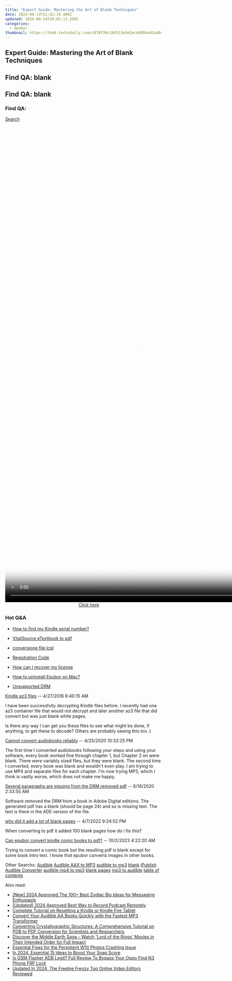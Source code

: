 ```yaml
---
title: "Expert Guide: Mastering the Art of Blank Techniques"
date: 2024-09-13T21:42:19.400Z
updated: 2024-09-14T20:03:13.290Z
categories:
  - epubor
thumbnail: https://thmb.techidaily.com/c878f30c184513e5e2ecdd904a42a40c824bea0f8fe6bd19830d63aa44fb8a07.jpg
---
```


## Expert Guide: Mastering the Art of Blank Techniques

## Find QA: blank

## Find QA: blank

### Find QA:

[Search](http://www.epubor.com/Search.aspx?SystemID=46 "Find QA") 

<!-- affiliate ads begin -->
<span id="1424527">
					<video width="864" height="1536" style="cursor:pointer"
           poster="//a.impactradius-go.com/display-clicktoplayimage/1424527.png"
           onclick="if(!this.playClicked){this.play();this.setAttribute('controls',true);this.playClicked=true;}">
	   <source src="//a.impactradius-go.com/display-ad/16446-1424527">
	   <img src="//a.impactradius-go.com/display-clicktoplayimage/1424527.png" style="border: none; height: 100%; width: 100%; object-fit: contain">
	</video>
	<div style="width:540px;text-align:center"><a href="javascript:window.open(decodeURIComponent('https%3A%2F%2Flaganoo.pxf.io%2Fc%2F5597632%2F1424527%2F16446'), '_blank');void(0);">Click here</a></div>
</span>
<img height="0" width="0" src="https://imp.pxf.io/i/5597632/1424527/16446" style="position:absolute;visibility:hidden;" border="0" />
<!-- affiliate ads end -->

### Hot Q&A

* [How to find my Kindle serial number?](https://tools.techidaily.com/epubor/products/)
* [VitalSource eTextbook to pdf](https://tools.techidaily.com/epubor/products/)
* [conversione file lcpl](https://tools.techidaily.com/epubor/products/)
* [Registration Code](https://tools.techidaily.com/epubor/products/)

* [How can I recover my license](https://tools.techidaily.com/epubor/products/)
* [How to uninstall Epubor on Mac?](https://tools.techidaily.com/epubor/products/)
* [Unsupported DRM](https://tools.techidaily.com/epubor/products/)

[Kindle az3 files](https://tools.techidaily.com/epubor/products/) \-- 4/27/2016 6:40:15 AM 

I have been successfully decrypting Kindle files before. I recently had one az3 container file that would not decrypt and later another az3 file that did convert but was just blank white pages.

 Is there any way I can get you these files to see what might be done, if anything, to get these to decode? Others are probably seeing this too :)

[Cannot convert audiobooks reliably](https://tools.techidaily.com/epubor/products/) \-- 4/25/2020 10:32:25 PM 

The first time I converted audiobooks following your steps and using your software, every book worked fine through chapter 1, but Chapter 2 on were blank. There were variably sized files, but they were blank. The second time I converted, every book was blank and wouldn't even play. I am trying to use MP4 and separate files for each chapter. I'm now trying MP3, which I think is vastly worse, which does not make me happy.

[Several paragraphs are missing from the DRM removed pdf](https://tools.techidaily.com/epubor/products/) \-- 6/16/2020 2:33:55 AM 

Software removed the DRM from a book in Adobe Digital editions. The generated pdf has a blank (should be page 24) and so is missing text. The text is there in the ADE version of the file.

[why did it add a lot of blank pages](https://tools.techidaily.com/epubor/products/) \-- 4/7/2022 9:24:52 PM 

When converting to pdf it added 100 blank pages how do i fix this?

[Can epubor convert kindle comic books to pdf?](https://tools.techidaily.com/epubor/products/) \-- 10/2/2023 4:22:20 AM 

Trying to convert a comic book but the resulting pdf is blank except for some book intro text. I know that epubor converts images in other books. 

 Other Searchs: [Audible](https://tools.techidaily.com/epubor/products/) [Audible AAX to MP3](https://tools.techidaily.com/epubor/products/) [audible to mp3](https://tools.techidaily.com/epubor/products/) [blank](https://tools.techidaily.com/epubor/products/) [iPublish](https://tools.techidaily.com/epubor/products/) [Audible Converter](https://tools.techidaily.com/epubor/audible-converter/) [audible mp4 to mp3](https://tools.techidaily.com/epubor/products/) [blank pages](https://tools.techidaily.com/epubor/products/) [mp3 to audible](https://tools.techidaily.com/epubor/products/) [table of contents](https://tools.techidaily.com/epubor/products/)

<ins class="adsbygoogle"
     style="display:block"
     data-ad-format="autorelaxed"
     data-ad-client="ca-pub-7571918770474297"
     data-ad-slot="1223367746"></ins>

<ins class="adsbygoogle"
     style="display:block"
     data-ad-client="ca-pub-7571918770474297"
     data-ad-slot="8358498916"
     data-ad-format="auto"
     data-full-width-responsive="true"></ins>

<span class="atpl-alsoreadstyle">Also read:</span>
<div><ul>
<li><a href="https://article-helps.techidaily.com/new-2024-approved-the-100plus-best-zodiac-bio-ideas-for-messaging-enthusiasts/"><u>[New] 2024 Approved The 100+ Best Zodiac Bio Ideas for Messaging Enthusiasts</u></a></li>
<li><a href="https://screen-capture.techidaily.com/updated-2024-approved-best-way-to-record-podcast-remotely/"><u>[Updated] 2024 Approved Best Way to Record Podcast Remotely</u></a></li>
<li><a href="https://discover-able.techidaily.com/complete-tutorial-on-resetting-a-kindle-or-kindle-fire-tablet/"><u>Complete Tutorial on Resetting a Kindle or Kindle Fire Tablet</u></a></li>
<li><a href="https://discover-able.techidaily.com/convert-your-audible-aa-books-quickly-with-the-fastest-mp3-transformer/"><u>Convert Your Audible AA Books Quickly with the Fastest MP3 Transformer</u></a></li>
<li><a href="https://discover-able.techidaily.com/converting-crystallographic-structures-a-comprehensive-tutorial-on-pdb-to-pdf-conversion-for-scientists-and-researchers/"><u>Converting Crystallographic Structures: A Comprehensive Tutorial on PDB to PDF Conversion for Scientists and Researchers</u></a></li>
<li><a href="https://techno-recovery.techidaily.com/discover-the-middle-earth-saga-watch-lord-of-the-rings-movies-in-their-intended-order-for-full-impact/"><u>Discover the Middle Earth Saga – Watch 'Lord of the Rings' Movies in Their Intended Order for Full Impact</u></a></li>
<li><a href="https://extra-tips.techidaily.com/essential-fixes-for-the-persistent-w10-photos-crashing-issue/"><u>Essential Fixes for the Persistent W10 Photos Crashing Issue</u></a></li>
<li><a href="https://snapchat-videos.techidaily.com/in-2024-essential-15-ideas-to-boost-your-snap-score/"><u>In 2024, Essential 15 Ideas to Boost Your Snap Score</u></a></li>
<li><a href="https://android-frp.techidaily.com/is-gsm-flasher-adb-legit-full-review-to-bypass-your-oppo-find-n3-phone-frp-lock-by-drfone-android/"><u>Is GSM Flasher ADB Legit? Full Review To Bypass Your Oppo Find N3 Phone FRP Lock</u></a></li>
<li><a href="https://ai-video-apps.techidaily.com/updated-in-2024-the-freebie-frenzy-top-online-video-editors-reviewed/"><u>Updated In 2024, The Freebie Frenzy Top Online Video Editors Reviewed</u></a></li>
</ul></div>

